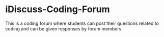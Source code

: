 # iDiscuss-Coding-Forum
This is a coding forum where students can post their questions related to coding and can be given responses by forum members.

